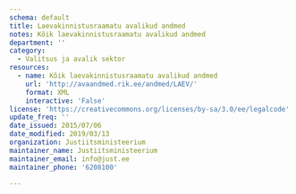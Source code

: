 ```yaml
---
schema: default
title: Laevakinnistusraamatu avalikud andmed
notes: Kõik laevakinnistusraamatu avalikud andmed
department: ''
category:
  - Valitsus ja avalik sektor
resources:
  - name: Kõik laevakinnistusraamatu avalikud andmed
    url: 'http://avaandmed.rik.ee/andmed/LAEV/'
    format: XML
    interactive: 'False'
license: 'https://creativecommons.org/licenses/by-sa/3.0/ee/legalcode'
update_freq: ''
date_issued: 2015/07/06
date_modified: 2019/03/13
organization: Justiitsministeerium
maintainer_name: Justiitsministeerium
maintainer_email: info@just.ee
maintainer_phone: '6208100'

---
```


